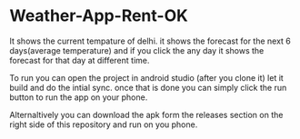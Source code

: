 # Weather-App-Rent-OK

It shows the current tempature of delhi. 
it shows the forecast for the next 6 days(average temperature) and if you click the any day it shows the forecast for that day at different time.

To run 
you can open the project in android studio (after you clone it) let it build and do the intial sync. once that is done you can simply click the run button to run the app on your phone.

Alternaltively you can download the apk form the releases section on the right side of this repository and run on you phone.

